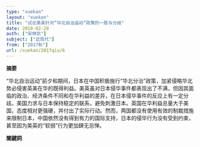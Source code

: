 ```yaml
---
type: "xuekan"
layout: "xuekan"
title: "试论美英针对“华北自治运动”政策的一致与分歧"
date: 2018-02-28
auth: ["宋林凯"]
subject: ["近现代"]
from: ["2017秋"]
url: /xuekan/2017qiu/6
---
```


**摘要**      

“华北自治运动”前夕和期间，日本在中国积极施行“华北分治”政策，加紧侵略华北势必侵害英美在华的既得利益。美英虽对日本侵华事件都表现出了不满，但因其面临的政治、经济条件不同和在华利益的差异，在日本侵华事件的反应上有一定分歧。美国力求与日本保持稳定的联系，避免刺激日本。英国在华利益总量大于美国，态度相对更强硬，并付出了实际行动。然而，两国都没有使用有效的制裁措施来限制日本，中国依然没有得到有力的国际支持，日本的侵华行为没有受到约束，甚至因为美英的“软弱”行为更加肆无忌惮。

**關鍵詞**
